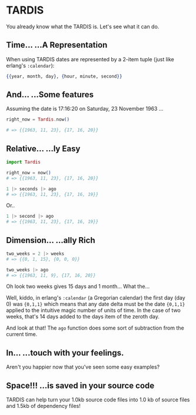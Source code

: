 TARDIS
======

You already know what the TARDIS is. Let's see what it can do.


**Time...** ...A Representation
------------------------------

When using TARDIS dates are represented by a 2-item tuple (just like erlang's ``` :calendar ```):

```elixir
{{year, month, day}, {hour, minute, second}}
```

**And...** ...Some features
--------------------------

Assuming the date is 17:16:20 on Saturday, 23 November 1963 ...

```elixir
right_now = Tardis.now()

# => {{1963, 11, 23}, {17, 16, 20}}
```

**Relative...** ...ly Easy
----------------------------

```elixir
import Tardis

right_now = now()
# => {{1963, 11, 23}, {17, 16, 20}}

1 |> seconds |> ago
# => {{1963, 11, 23}, {17, 16, 19}}

```
Or..

```elixir
1 |> second |> ago
# => {{1963, 11, 23}, {17, 16, 19}}
```

**Dimension...** ...ally Rich
-----------------------------

```elixir
two_weeks = 2 |> weeks
# => {{0, 1, 15}, {0, 0, 0}}

two_weeks |> ago
# => {{1963, 11, 9}, {17, 16, 20}}
```

Oh look two weeks gives 15 days and 1 month... What the...

Well, kiddo, in erlang's ```:calendar``` (a Gregorian calendar) the first day (day 0) was ```{0,1,1}``` which means that any date delta must be the date ```{0,1,1}``` applied to the intuitive magic number of units of time. In the case of two weeks, that's 14 days added to the days item of the zeroth day.

And look at that! The ```ago``` function does some sort of subtraction from the current time.

**In...** ...touch with your feelings.
--------------------------------------

Aren't you happier now that you've seen some easy examples?


**Space!!!** ...is saved in your source code
--------------------------------------------

TARDIS can help turn your 1.0kb source code files into 1.0 kb of source files and 1.5kb of dependency files!

